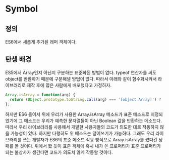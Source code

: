 # Symbol

## 정의
ES6에서 새롭게 추가된 래퍼 객체이다.

## 탄생 배경
ES5에서 Array인지 아닌지 구분하는 표준화된 방법이 없다. typeof 연산자를 써도 object를 반환하기 때문에 구분해낼 방법이 없다. 따라서 아래와 같이 함수화시켜서 라이브러리로 제작 후에 많은 사람에게 배포했다고 가정하자.
```javascript
Array.isArray = function(arg) {
  return (Object.prototype.toString.call(arg) === '[object Array]') ? 'true-String' : 'false-String';
};
```
하지만 ES6 들어서 위에 우리가 사용한 Array.isArray 메소드가 표준 메소드로 지정되었기에 그 메소드는 우리가 예측한 문자열들이 아닌 Boolean 값을 반환하는 메소드다. 따라서 우리 라이브러리를 사용해서 개발한 사용자들의 코드가 의도한 대로 작동하지 않을 가능성이 있다. 하지만 다행히도 위 메소드는 덮어쓰기가 가능하다. 그래도 우리 라이브러리를 쓰는 개발자가 ES6의 표준 메소드 작동 방식으로 Array.isArray를 썼다간 낭패를 볼 것이다. 위에서 봤 듯이 표준 객체에 혹시 내가 쓴 프로퍼티가 표준 프로퍼티가 되는 불상사가 생긴다면 코드가 의도치 않게 작동할 것이다.